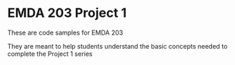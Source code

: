 # EMDA 203 Project 1

These are code samples for EMDA 203

They are meant to help students understand the basic concepts needed to complete the Project 1 series
